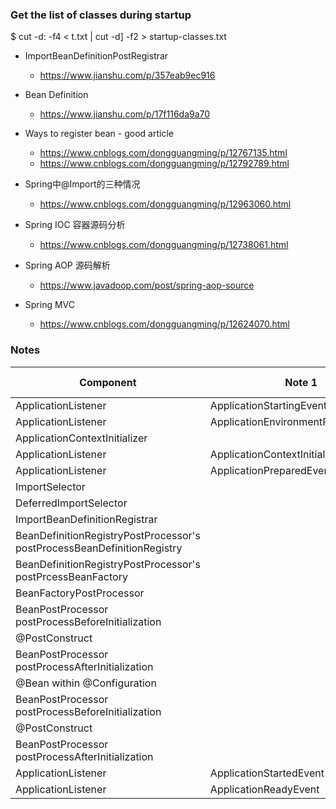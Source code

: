 ### Get the list of classes during startup
$ cut -d: -f4 < t.txt | cut -d] -f2 > startup-classes.txt


* ImportBeanDefinitionPostRegistrar
  * https://www.jianshu.com/p/357eab9ec916

* Bean Definition
  * https://www.jianshu.com/p/17f116da9a70

* Ways to register bean - good article
  * https://www.cnblogs.com/dongguangming/p/12767135.html
  * https://www.cnblogs.com/dongguangming/p/12792789.html

* Spring中@Import的三种情况
  * https://www.cnblogs.com/dongguangming/p/12963060.html

* Spring IOC 容器源码分析
  * https://www.cnblogs.com/dongguangming/p/12738061.html

* Spring AOP 源码解析
  * https://www.javadoop.com/post/spring-aop-source

* Spring MVC
  * https://www.cnblogs.com/dongguangming/p/12624070.html


### Notes

| Component | Note 1 | Note 2 | Note 3 |
| --- | --- | --- | --- |
| ApplicationListener | ApplicationStartingEvent |   |   |
| ApplicationListener | ApplicationEnvironmentPreparedEvent |   |   |
| ApplicationContextInitializer |     |   |   |
| ApplicationListener | ApplicationContextInitializedEvent |   |   |
| ApplicationListener | ApplicationPreparedEvent |   |   |
| ImportSelector |     |   |   |
| DeferredImportSelector |     |   |   |
| ImportBeanDefinitionRegistrar |     |   |   |
| BeanDefinitionRegistryPostProcessor's postProcessBeanDefinitionRegistry |     |   |   |
| BeanDefinitionRegistryPostProcessor's postPrcessBeanFactory |     |   |   |
| BeanFactoryPostProcessor |     |   |   |
| BeanPostProcessor postProcessBeforeInitialization |     |   |   |
| @PostConstruct |     |   |   |
| BeanPostProcessor postProcessAfterInitialization |     |   |   |
| @Bean within @Configuration |     |   |   |
| BeanPostProcessor postProcessBeforeInitialization |     |   |   |
| @PostConstruct |     |   |   |
| BeanPostProcessor postProcessAfterInitialization |     |   |   |
| ApplicationListener | ApplicationStartedEvent |   |   |
| ApplicationListener | ApplicationReadyEvent |   |   |